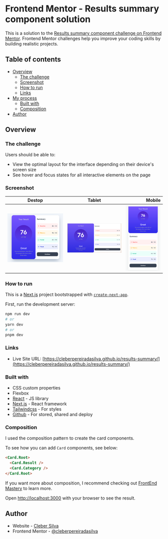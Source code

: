 # Frontend Mentor - Results summary component solution

This is a solution to the [Results summary component challenge on Frontend Mentor](https://www.frontendmentor.io/challenges/results-summary-component-CE_K6s0maV). Frontend Mentor challenges help you improve your coding skills by building realistic projects.

## Table of contents

- [Overview](#overview)
  - [The challenge](#the-challenge)
  - [Screenshot](#screenshot)
  - [How to run](#how-to-run)
  - [Links](#links)
- [My process](#my-process)
  - [Built with](#built-with)
  - [Composition](#composition)
- [Author](#author)

## Overview

### The challenge

Users should be able to:

- View the optimal layout for the interface depending on their device's screen size
- See hover and focus states for all interactive elements on the page

### Screenshot

| Destop                                             |                     Tablet                      |                                           Mobile |
| -------------------------------------------------- | :---------------------------------------------: | -----------------------------------------------: |
| ![Desktop screenshot](./result/screen_desktop.png) | ![Table screenshot](./result/screen_tablet.png) | ![Mobile screenshot](./result/screen_mobile.png) |

### How to run

This is a [Next.js](https://nextjs.org/) project bootstrapped with [`create-next-app`](https://github.com/vercel/next.js/tree/canary/packages/create-next-app).

First, run the development server:

```bash
npm run dev
# or
yarn dev
# or
pnpm dev
```

### Links

- Live Site URL: [https://cleberpereiradasilva.github.io/results-summary/](https://cleberpereiradasilva.github.io/results-summary/)

### Built with

- CSS custom properties
- Flexbox
- [React](https://reactjs.org/) - JS library
- [Next.js](https://nextjs.org/) - React framework
- [Tailwindcss](https://tailwindcss.com/docs/screens) - For styles
- [Github](https://www.github.com/) - For stored, shared and deploy

### Composition

I used the composition pattern to create the card components.

To see how you can add `Card` components, see below:

```html
<Card.Root>
  <Card.Result />
  <Card.Category />
</Card.Root>
```

If you want more about composition, I recommend checking out [FrontEnd Mastery](https://frontendmastery.com/posts/advanced-react-component-composition-guide/) to learn more.

Open [http://localhost:3000](http://localhost:3000) with your browser to see the result.

## Author

- Website - [Cleber Silva](https://www.clebersilva.dev)
- Frontend Mentor - [@cleberpereiradasilva](https://www.frontendmentor.io/profile/cleberpereiradasilva)
